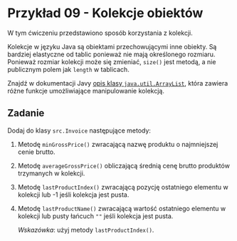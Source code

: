 # Przykład 09 - Kolekcje obiektów

W tym ćwiczeniu przedstawiono sposób korzystania z kolekcji.

Kolekcje w języku Java są obiektami przechowującymi inne obiekty. Są bardziej elastyczne od tablic
ponieważ nie mają określonego rozmiaru. Ponieważ rozmiar kolekcji może się zmieniać, `size()` jest 
metodą, a nie publicznym polem jak `length` w tablicach.

Znajdź w dokumentacji Javy [opis klasy `java.util.ArrayList`](https://docs.oracle.com/en/java/javase/11/docs/api/java.base/java/util/ArrayList.html), która zawiera różne funkcje umożliwiające 
manipulowanie kolekcją.

## Zadanie

Dodaj do klasy `src.Invoice` następujące metody:

1. Metodę `minGrossPrice()` zwracającą nazwę produktu o najmniejszej cenie brutto.
2. Metodę `averageGrossPrice()` obliczającą średnią cenę brutto produktów trzymanych w kolekcji.
3. Metodę `lastProductIndex()` zwracającą pozycję ostatniego elementu w kolekcji lub -1 jeśli kolekcja jest pusta.
4. Metodę `lastProductName()` zwracającą wartość ostatniego elementu w kolekcji lub pusty łańcuch `""` jeśli kolekcja jest pusta. 
   
   *Wskazówka*: użyj metody `lastProductIndex()`.
